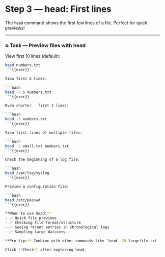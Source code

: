 # Step 3 — head: First lines

The `head` command shows the first few lines of a file. Perfect for quick previews!

---

### 🔝 Task — Preview files with head

View first 10 lines (default):

```bash
head numbers.txt
```{{exec}}

View first 5 lines:

```bash
head -n 5 numbers.txt
```{{exec}}

Even shorter - first 3 lines:

```bash
head -3 numbers.txt
```{{exec}}

View first lines of multiple files:

```bash
head -5 small.txt numbers.txt
```{{exec}}

Check the beginning of a log file:

```bash
head /var/log/syslog
```{{exec}}

Preview a configuration file:

```bash
head /etc/passwd
```{{exec}}

**When to use head:**
- ✅ Quick file previews
- ✅ Checking file format/structure
- ✅ Seeing recent entries in chronological logs
- ✅ Sampling large datasets

**Pro tip:** Combine with other commands like `head -20 largefile.txt | grep error` to search just the beginning!

Click **Check** after exploring head.


